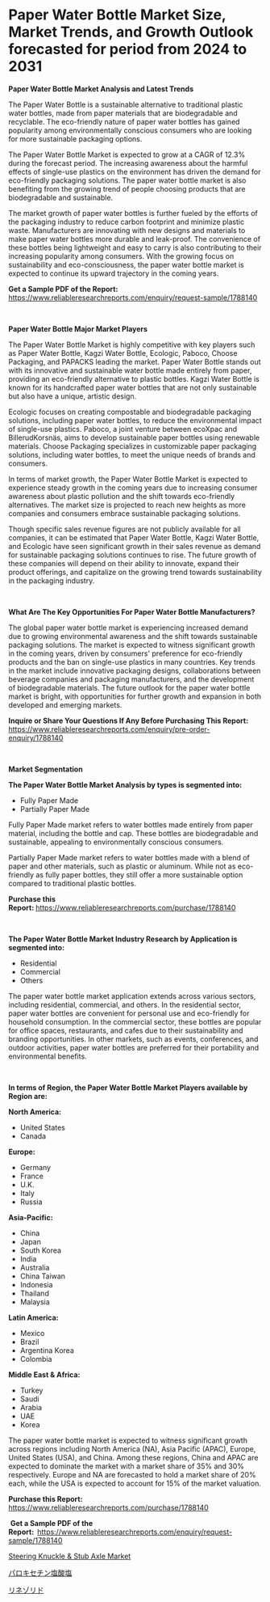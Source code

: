 <p><h1>Paper Water Bottle Market Size, Market Trends, and Growth Outlook forecasted for period from 2024 to 2031</h1></p><p><strong>Paper Water Bottle Market Analysis and Latest Trends</strong></p>
<p><p>The Paper Water Bottle is a sustainable alternative to traditional plastic water bottles, made from paper materials that are biodegradable and recyclable. The eco-friendly nature of paper water bottles has gained popularity among environmentally conscious consumers who are looking for more sustainable packaging options.</p><p>The Paper Water Bottle Market is expected to grow at a CAGR of 12.3% during the forecast period. The increasing awareness about the harmful effects of single-use plastics on the environment has driven the demand for eco-friendly packaging solutions. The paper water bottle market is also benefiting from the growing trend of people choosing products that are biodegradable and sustainable.</p><p>The market growth of paper water bottles is further fueled by the efforts of the packaging industry to reduce carbon footprint and minimize plastic waste. Manufacturers are innovating with new designs and materials to make paper water bottles more durable and leak-proof. The convenience of these bottles being lightweight and easy to carry is also contributing to their increasing popularity among consumers. With the growing focus on sustainability and eco-consciousness, the paper water bottle market is expected to continue its upward trajectory in the coming years.</p></p>
<p><strong>Get a Sample PDF of the Report:&nbsp;</strong> <a href="https://www.reliableresearchreports.com/enquiry/request-sample/1788140">https://www.reliableresearchreports.com/enquiry/request-sample/1788140</a></p>
<p>&nbsp;</p>
<p><strong>Paper Water Bottle Major Market Players</strong></p>
<p><p>The Paper Water Bottle Market is highly competitive with key players such as Paper Water Bottle, Kagzi Water Bottle, Ecologic, Paboco, Choose Packaging, and PAPACKS leading the market. Paper Water Bottle stands out with its innovative and sustainable water bottle made entirely from paper, providing an eco-friendly alternative to plastic bottles. Kagzi Water Bottle is known for its handcrafted paper water bottles that are not only sustainable but also have a unique, artistic design.</p><p>Ecologic focuses on creating compostable and biodegradable packaging solutions, including paper water bottles, to reduce the environmental impact of single-use plastics. Paboco, a joint venture between ecoXpac and BillerudKorsnäs, aims to develop sustainable paper bottles using renewable materials. Choose Packaging specializes in customizable paper packaging solutions, including water bottles, to meet the unique needs of brands and consumers.</p><p>In terms of market growth, the Paper Water Bottle Market is expected to experience steady growth in the coming years due to increasing consumer awareness about plastic pollution and the shift towards eco-friendly alternatives. The market size is projected to reach new heights as more companies and consumers embrace sustainable packaging solutions.</p><p>Though specific sales revenue figures are not publicly available for all companies, it can be estimated that Paper Water Bottle, Kagzi Water Bottle, and Ecologic have seen significant growth in their sales revenue as demand for sustainable packaging solutions continues to rise. The future growth of these companies will depend on their ability to innovate, expand their product offerings, and capitalize on the growing trend towards sustainability in the packaging industry.</p></p>
<p>&nbsp;</p>
<p><strong>What Are The Key Opportunities For Paper Water Bottle Manufacturers?</strong></p>
<p><p>The global paper water bottle market is experiencing increased demand due to growing environmental awareness and the shift towards sustainable packaging solutions. The market is expected to witness significant growth in the coming years, driven by consumers' preference for eco-friendly products and the ban on single-use plastics in many countries. Key trends in the market include innovative packaging designs, collaborations between beverage companies and packaging manufacturers, and the development of biodegradable materials. The future outlook for the paper water bottle market is bright, with opportunities for further growth and expansion in both developed and emerging markets.</p></p>
<p><strong>Inquire or Share Your Questions If Any Before Purchasing This Report:</strong> <a href="https://www.reliableresearchreports.com/enquiry/pre-order-enquiry/1788140">https://www.reliableresearchreports.com/enquiry/pre-order-enquiry/1788140</a></p>
<p>&nbsp;</p>
<p><strong>Market Segmentation</strong></p>
<p><strong>The Paper Water Bottle Market Analysis by types is segmented into:</strong></p>
<p><ul><li>Fully Paper Made</li><li>Partially Paper Made</li></ul></p>
<p><p>Fully Paper Made market refers to water bottles made entirely from paper material, including the bottle and cap. These bottles are biodegradable and sustainable, appealing to environmentally conscious consumers.</p><p>Partially Paper Made market refers to water bottles made with a blend of paper and other materials, such as plastic or aluminum. While not as eco-friendly as fully paper bottles, they still offer a more sustainable option compared to traditional plastic bottles.</p></p>
<p><strong>Purchase this Report:&nbsp;</strong><a href="https://www.reliableresearchreports.com/purchase/1788140">https://www.reliableresearchreports.com/purchase/1788140</a></p>
<p>&nbsp;</p>
<p><strong>The Paper Water Bottle Market Industry Research by Application is segmented into:</strong></p>
<p><ul><li>Residential</li><li>Commercial</li><li>Others</li></ul></p>
<p><p>The paper water bottle market application extends across various sectors, including residential, commercial, and others. In the residential sector, paper water bottles are convenient for personal use and eco-friendly for household consumption. In the commercial sector, these bottles are popular for office spaces, restaurants, and cafes due to their sustainability and branding opportunities. In other markets, such as events, conferences, and outdoor activities, paper water bottles are preferred for their portability and environmental benefits.</p></p>
<p>&nbsp;</p>
<p><strong>In terms of Region, the Paper Water Bottle Market Players available by Region are:</strong></p>
<p>
    <p> <strong> North America: </strong>
        <ul>
            <li>United States</li>
            <li>Canada</li>
        </ul>
        </p> 
    <p> <strong> Europe: </strong>
        <ul>
            <li>Germany</li>
            <li>France</li>
            <li>U.K.</li>
            <li>Italy</li>
            <li>Russia</li>
        </ul>
        </p> 
    <p> <strong> Asia-Pacific: </strong>
        <ul>
            <li>China</li>
            <li>Japan</li>
            <li>South Korea</li>
            <li>India</li>
            <li>Australia</li>
            <li>China Taiwan</li>
            <li>Indonesia</li>
            <li>Thailand</li>
            <li>Malaysia</li>
        </ul>
        </p> 
    <p> <strong> Latin America: </strong>
        <ul>
            <li>Mexico</li>
            <li>Brazil</li>
            <li>Argentina Korea</li>
            <li>Colombia</li>
        </ul>
        </p> 
    <p> <strong> Middle East & Africa: </strong>
        <ul>
            <li>Turkey</li>
            <li>Saudi</li>
            <li>Arabia</li>
            <li>UAE</li>
            <li>Korea</li>
        </ul>
    </p>
    </p>
<p><p>The paper water bottle market is expected to witness significant growth across regions including North America (NA), Asia Pacific (APAC), Europe, United States (USA), and China. Among these regions, China and APAC are expected to dominate the market with a market share of 35% and 30% respectively. Europe and NA are forecasted to hold a market share of 20% each, while the USA is expected to account for 15% of the market valuation.</p></p>
<p><strong>Purchase this Report: </strong><a href="https://www.reliableresearchreports.com/purchase/1788140">https://www.reliableresearchreports.com/purchase/1788140</a></p>
<p>&nbsp;<strong>Get a Sample PDF of the Report:&nbsp;&nbsp;</strong><a href="https://www.reliableresearchreports.com/enquiry/request-sample/1788140">https://www.reliableresearchreports.com/enquiry/request-sample/1788140</a></p>
<p><strong></strong></p>
<p><p><a href="https://lydian-appliance-61d.notion.site/Decoding-the-Steering-Knuckle-Stub-Axle-Market-A-Deep-Dive-into-the-Latest-Market-Trends-Market--ad417c6bb1754496a29134aee3edf919">Steering Knuckle & Stub Axle Market</a></p><p><a href="https://github.com/JacksonWiza1924/Market-Research-Report-List-1/blob/main/38619225689.md">パロキセチン塩酸塩</a></p><p><a href="https://github.com/Calvi3ynJerde867/Market-Research-Report-List-1/blob/main/57511995688.md">リネゾリド</a></p></p>